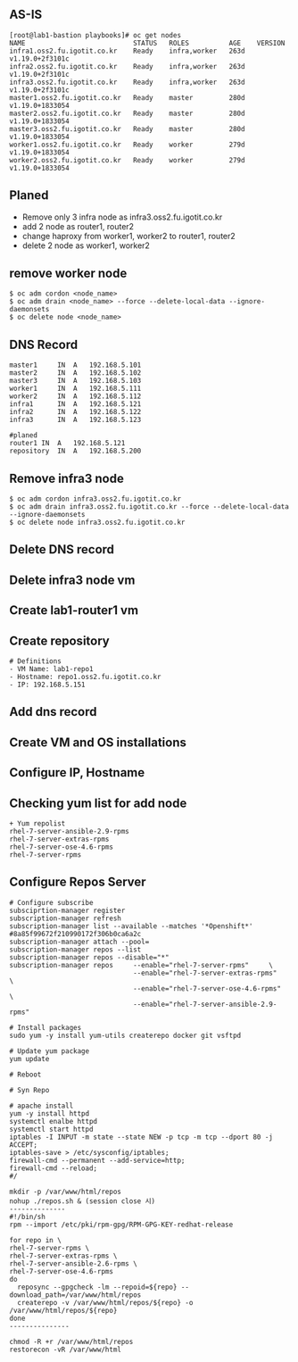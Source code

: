 ## AS-IS
```
[root@lab1-bastion playbooks]# oc get nodes
NAME                           STATUS   ROLES          AGE    VERSION
infra1.oss2.fu.igotit.co.kr    Ready    infra,worker   263d   v1.19.0+2f3101c
infra2.oss2.fu.igotit.co.kr    Ready    infra,worker   263d   v1.19.0+2f3101c
infra3.oss2.fu.igotit.co.kr    Ready    infra,worker   263d   v1.19.0+2f3101c
master1.oss2.fu.igotit.co.kr   Ready    master         280d   v1.19.0+1833054
master2.oss2.fu.igotit.co.kr   Ready    master         280d   v1.19.0+1833054
master3.oss2.fu.igotit.co.kr   Ready    master         280d   v1.19.0+1833054
worker1.oss2.fu.igotit.co.kr   Ready    worker         279d   v1.19.0+1833054
worker2.oss2.fu.igotit.co.kr   Ready    worker         279d   v1.19.0+1833054
```

## Planed
- Remove only 3 infra node as infra3.oss2.fu.igotit.co.kr
- add 2 node as router1, router2
- change haproxy from worker1, worker2 to router1, router2
- delete 2 node as worker1, worker2 


## remove worker node 
```
$ oc adm cordon <node_name>
$ oc adm drain <node_name> --force --delete-local-data --ignore-daemonsets
$ oc delete node <node_name>
```

## DNS Record
```
master1		IN	A	192.168.5.101
master2		IN	A	192.168.5.102
master3		IN	A	192.168.5.103
worker1		IN	A	192.168.5.111
worker2		IN	A	192.168.5.112
infra1		IN	A	192.168.5.121
infra2		IN	A	192.168.5.122
infra3		IN	A	192.168.5.123

#planed
router1	IN	A	192.168.5.121
repository	IN	A	192.168.5.200
```
## Remove infra3 node
```
$ oc adm cordon infra3.oss2.fu.igotit.co.kr
$ oc adm drain infra3.oss2.fu.igotit.co.kr --force --delete-local-data --ignore-daemonsets
$ oc delete node infra3.oss2.fu.igotit.co.kr
```
## Delete DNS record
## Delete infra3 node vm
## Create lab1-router1 vm

## Create repository
```
# Definitions
- VM Name: lab1-repo1
- Hostname: repo1.oss2.fu.igotit.co.kr
- IP: 192.168.5.151
```
## Add dns record
## Create VM and OS installations
## Configure IP, Hostname


## Checking yum list for add node
```
+ Yum repolist
rhel-7-server-ansible-2.9-rpms                  
rhel-7-server-extras-rpms                                 
rhel-7-server-ose-4.6-rpms                                       
rhel-7-server-rpms
```

## Configure Repos Server 
```
# Configure subscribe
subsciprtion-manager register
subscription-manager refresh
subscription-manager list --available --matches '*Openshift*' #8a85f99672f210990172f306b0ca6a2c
subscription-manager attach --pool=
subscription-manager repos --list
subscription-manager repos --disable="*"
subscription-manager repos     --enable="rhel-7-server-rpms"     \
                               --enable="rhel-7-server-extras-rpms"     \
                               --enable="rhel-7-server-ose-4.6-rpms"     \
                               --enable="rhel-7-server-ansible-2.9-rpms"

# Install packages
sudo yum -y install yum-utils createrepo docker git vsftpd

# Update yum package
yum update

# Reboot

# Syn Repo

# apache install
yum -y install httpd 
systemctl enalbe httpd
systemctl start httpd
iptables -I INPUT -m state --state NEW -p tcp -m tcp --dport 80 -j ACCEPT;
iptables-save > /etc/sysconfig/iptables;
firewall-cmd --permanent --add-service=http;
firewall-cmd --reload;
#/

mkdir -p /var/www/html/repos
nohup ./repos.sh & (session close 시)
--------------
#!/bin/sh
rpm --import /etc/pki/rpm-gpg/RPM-GPG-KEY-redhat-release

for repo in \
rhel-7-server-rpms \
rhel-7-server-extras-rpms \
rhel-7-server-ansible-2.6-rpms \
rhel-7-server-ose-4.6-rpms
do
  reposync --gpgcheck -lm --repoid=${repo} --download_path=/var/www/html/repos
  createrepo -v /var/www/html/repos/${repo} -o /var/www/html/repos/${repo}
done
---------------

chmod -R +r /var/www/html/repos
restorecon -vR /var/www/html


```

